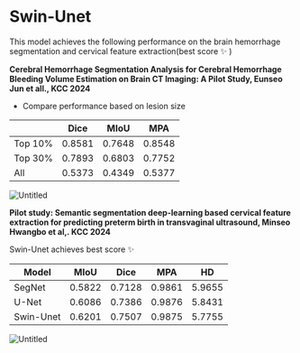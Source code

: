 # Swin-Unet

This model achieves the following performance on the brain hemorrhage segmentation and cervical feature extraction(best score :sparkles: )

**Cerebral Hemorrhage Segmentation Analysis for Cerebral Hemorrhage Bleeding Volume Estimation on Brain CT Imaging: A Pilot Study, Eunseo Jun et all., KCC 2024**

- Compare performance based on lesion size

|  | Dice | MIoU | MPA |
| --- | --- | --- | --- |
| Top 10% | 0.8581 | 0.7648 | 0.8548 |
| Top 30% | 0.7893 | 0.6803 | 0.7752 |
| All | 0.5373 | 0.4349 | 0.5377 |

![Untitled]('images/Untitled.png')

**Pilot study: Semantic segmentation deep-learning based cervical feature extraction for predicting preterm birth in transvaginal ultrasound, Minseo Hwangbo et al,. KCC 2024**

Swin-Unet achieves best score :sparkles: 

| Model | MIoU | Dice | MPA | HD |
| --- | --- | --- | --- | --- |
| SegNet | 0.5822 | 0.7128 | 0.9861 | 5.9655 |
| U-Net | 0.6086 | 0.7386 | 0.9876 | 5.8431 |
| Swin-Unet | 0.6201 | 0.7507 | 0.9875 | 5.7755 |

![Untitled]('images/Untitled1.png')
